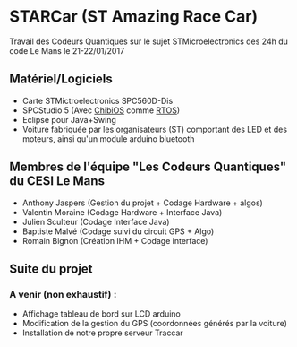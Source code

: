 # STARCar (ST Amazing Race Car)
Travail des Codeurs Quantiques sur le sujet STMicroelectronics des 24h du code Le Mans le 21-22/01/2017

## Matériel/Logiciels

- Carte STMictroelectronics SPC560D-Dis
- SPCStudio 5 (Avec [ChibiOS](http://chibios.org/dokuwiki/doku.php) comme [RTOS](https://fr.wikipedia.org/wiki/Syst%C3%A8me_d'exploitation_temps_r%C3%A9el))
- Eclipse pour Java+Swing
- Voiture fabriquée par les organisateurs (ST) comportant des LED et des moteurs, ainsi qu'un module arduino bluetooth

## Membres de l'équipe "Les Codeurs Quantiques" du CESI Le Mans

- Anthony Jaspers (Gestion du projet + Codage Hardware + algos)
- Valentin Moraine (Codage Hardware + Interface Java)
- Julien Sculteur (Codage Interface Java)
- Baptiste Malvé (Codage suivi du circuit GPS + Algo)
- Romain Bignon (Création IHM + Codage interface)

## Suite du projet

### A venir (non exhaustif) :
- Affichage tableau de bord sur LCD arduino
- Modification de la gestion du GPS (coordonnées générés par la voiture)
- Installation de notre propre serveur Traccar
